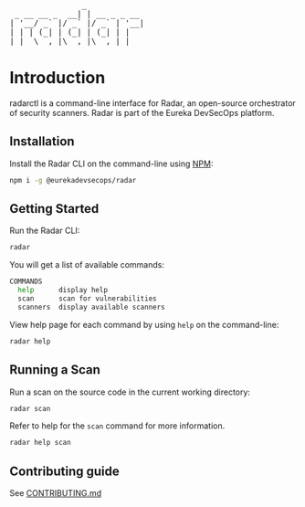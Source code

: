 <pre>
               _            
 _ __ __ _  __| | __ _ _ __ 
| '__/ _` |/ _` |/ _` | '__|
| | | (_| | (_| | (_| | |   
|_|  \__,_|\__,_|\__,_|_|
</pre>

# Introduction

radarctl is a command-line interface for Radar, an open-source orchestrator of security scanners. Radar is part of the Eureka DevSecOps platform.

## Installation

Install the Radar CLI on the command-line using [NPM](https://npmjs.com):

```bash
npm i -g @eurekadevsecops/radar
```

## Getting Started

Run the Radar CLI:

```bash
radar
```

You will get a list of available commands:
```bash
COMMANDS 
  help      display help              
  scan      scan for vulnerabilities  
  scanners  display available scanners 
```

View help page for each command by using `help` on the command-line:

```bash
radar help
```

## Running a Scan

Run a scan on the source code in the current working directory:

```bash
radar scan
```

Refer to help for the `scan` command for more information.

```bash
radar help scan
```

## Contributing guide

See [CONTRIBUTING.md](./CONTRIBUTING.md)
